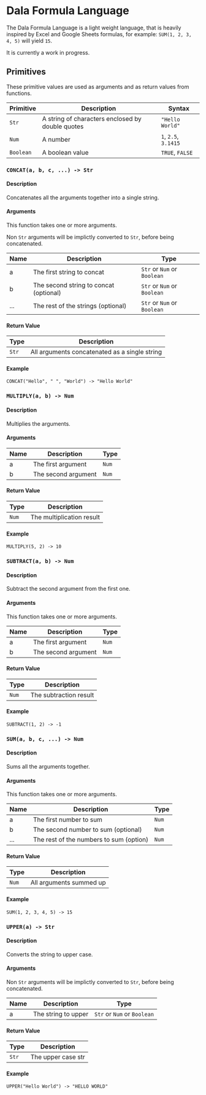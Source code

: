# Dala Formula Language

The Dala Formula Language is a light weight language, that is heavily inspired by Excel and Google Sheets formulas, for example: `SUM(1, 2, 3, 4, 5)` will yield `15`.

It is currently a work in progress.

## Primitives

These primitive values are used as arguments and as return values from functions.

| Primitive | Description                                      | Syntax               |
| --------- | ------------------------------------------------ | -------------------- |
| `Str`     | A string of characters enclosed by double quotes | `"Hello World"`      |
| `Num`     | A number                                         | `1`, `2.5`, `3.1415` |
| `Boolean` | A boolean value                                  | `TRUE`, `FALSE`      |

### `CONCAT(a, b, c, ...) -> Str`

#### Description

Concatenates all the arguments together into a single string.

#### Arguments

This function takes one or more arguments.

Non `Str` arguments will be implictly converted to `Str`, before being concatenated.

| Name | Description                            | Type                        |
| ---- | -------------------------------------- | --------------------------- |
| a    | The first string to concat             | `Str` or `Num` or `Boolean` |
| b    | The second string to concat (optional) | `Str` or `Num` or `Boolean` |
| ...  | The rest of the strings (optional)     | `Str` or `Num` or `Boolean` |

#### Return Value

| Type  | Description                                   |
| ----- | --------------------------------------------- |
| `Str` | All arguments concatenated as a single string |

#### Example

```dala
CONCAT("Hello", " ", "World") -> "Hello World"
```

### `MULTIPLY(a, b) -> Num`

#### Description

Multiplies the arguments.

#### Arguments

| Name | Description         | Type  |
| ---- | ------------------- | ----- |
| a    | The first argument  | `Num` |
| b    | The second argument | `Num` |

#### Return Value

| Type  | Description               |
| ----- | ------------------------- |
| `Num` | The multiplication result |

#### Example

```dala
MULTIPLY(5, 2) -> 10
```

### `SUBTRACT(a, b) -> Num`

#### Description

Subtract the second argument from the first one.

#### Arguments

This function takes one or more arguments.

| Name | Description         | Type  |
| ---- | ------------------- | ----- |
| a    | The first argument  | `Num` |
| b    | The second argument | `Num` |

#### Return Value

| Type  | Description            |
| ----- | ---------------------- |
| `Num` | The subtraction result |

#### Example

```dala
SUBTRACT(1, 2) -> -1
```

### `SUM(a, b, c, ...) -> Num`

#### Description

Sums all the arguments together.

#### Arguments

This function takes one or more arguments.

| Name | Description                             | Type  |
| ---- | --------------------------------------- | ----- |
| a    | The first number to sum                 | `Num` |
| b    | The second number to sum (optional)     | `Num` |
| ...  | The rest of the numbers to sum (option) | `Num` |

#### Return Value

| Type  | Description             |
| ----- | ----------------------- |
| `Num` | All arguments summed up |

#### Example

```dala
SUM(1, 2, 3, 4, 5) -> 15
```

### `UPPER(a) -> Str`

#### Description

Converts the string to upper case.

#### Arguments

Non `Str` arguments will be implictly converted to `Str`, before being concatenated.

| Name | Description         | Type                        |
| ---- | ------------------- | --------------------------- |
| a    | The string to upper | `Str` or `Num` or `Boolean` |

#### Return Value

| Type  | Description        |
| ----- | ------------------ |
| `Str` | The upper case str |

#### Example

```dala
UPPER("Hello World") -> "HELLO WORLD"
```
